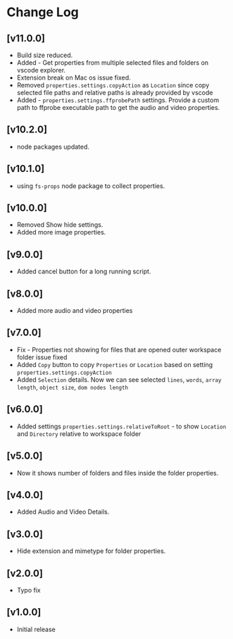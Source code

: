 # Change Log

## [v11.0.0]

- Build size reduced.
- Added - Get properties from multiple selected files and folders on vscode explorer.
- Extension break on Mac os issue fixed. 
- Removed `properties.settings.copyAction` as `Location` since copy selected file paths and relative paths is already provided by vscode
- Added - `properties.settings.ffprobePath` settings. Provide a custom path to ffprobe executable path to get the audio and video properties.
  
## [v10.2.0]

- node packages updated.

## [v10.1.0]

- using `fs-props` node package to collect properties.

## [v10.0.0]

- Removed Show hide settings.
- Added more image properties.

## [v9.0.0]

- Added cancel button for a long running script.

## [v8.0.0]

- Added more audio and video properties

## [v7.0.0]

- Fix - Properties not showing for files that are opened outer workspace folder issue fixed
- Added `Copy` button to copy `Properties` or `Location` based on setting `properties.settings.copyAction`
- Added `Selection` details. Now we can see selected `lines`, `words`, `array length`, `object size`, `dom nodes length`

## [v6.0.0]

- Added settings `properties.settings.relativeToRoot` - to show `Location` and `Directory` relative to workspace folder

## [v5.0.0]

- Now it shows number of folders and files inside the folder properties.

## [v4.0.0]

- Added Audio and Video Details.

## [v3.0.0]

- Hide extension and mimetype for folder properties.

## [v2.0.0]

- Typo fix

## [v1.0.0]

- Initial release
